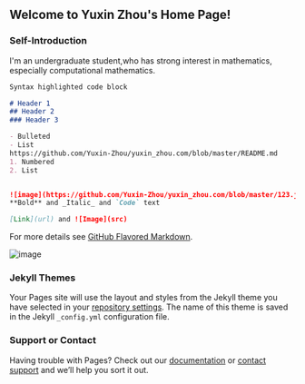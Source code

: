 ## Welcome to Yuxin Zhou's Home Page!

### Self-Introduction

I'm an undergraduate student,who has strong interest in mathematics, especially computational mathematics.

```markdown
Syntax highlighted code block

# Header 1
## Header 2
### Header 3

- Bulleted
- List
https://github.com/Yuxin-Zhou/yuxin_zhou.com/blob/master/README.md
1. Numbered
2. List


![image](https://github.com/Yuxin-Zhou/yuxin_zhou.com/blob/master/123.jpg)
**Bold** and _Italic_ and `Code` text

[Link](url) and ![Image](src)
```

For more details see [GitHub Flavored Markdown](https://guides.github.com/features/mastering-markdown/).

![image](https://github.com/Yuxin-Zhou/yuxin_zhou.com/123.jpg)

### Jekyll Themes

Your Pages site will use the layout and styles from the Jekyll theme you have selected in your [repository settings](https://github.com/Yuxin-Zhou/yuxin_zhou.github.com/settings). The name of this theme is saved in the Jekyll `_config.yml` configuration file.

### Support or Contact

Having trouble with Pages? Check out our [documentation](https://help.github.com/categories/github-pages-basics/) or [contact support](https://github.com/contact) and we’ll help you sort it out.
